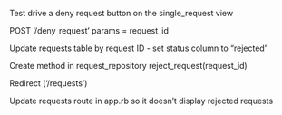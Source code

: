 Test drive a deny request button on the single_request view

POST ‘/deny_request’ 
params = request_id

Update requests table by request ID - set status column to “rejected”

Create method in request_repository reject_request(request_id)

Redirect (‘/requests’)

Update requests route in app.rb so it doesn’t display rejected requests